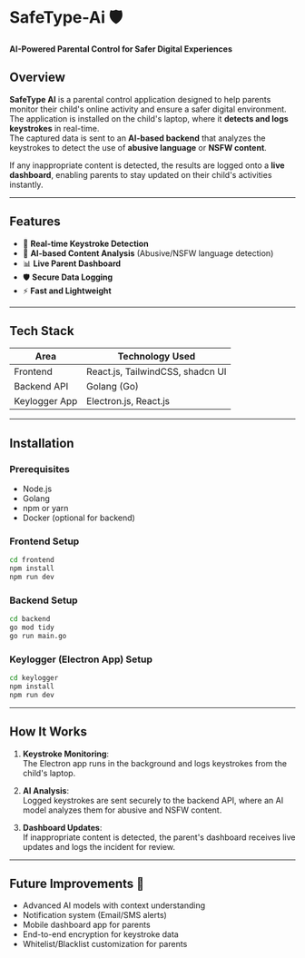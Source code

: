 
# SafeType-Ai 🛡️  
**AI-Powered Parental Control for Safer Digital Experiences**

## Overview

**SafeType AI** is a parental control application designed to help parents monitor their child's online activity and ensure a safer digital environment.  
The application is installed on the child's laptop, where it **detects and logs keystrokes** in real-time.  
The captured data is sent to an **AI-based backend** that analyzes the keystrokes to detect the use of **abusive language** or **NSFW content**.

If any inappropriate content is detected, the results are logged onto a **live dashboard**, enabling parents to stay updated on their child's activities instantly.

---

## Features
- 🎯 **Real-time Keystroke Detection**  
- 🧠 **AI-based Content Analysis** (Abusive/NSFW language detection)
- 📊 **Live Parent Dashboard**  
- 🛡️ **Secure Data Logging**  
- ⚡ **Fast and Lightweight**  

---

## Tech Stack

| Area         | Technology Used                  |
| ------------ | --------------------------------- |
| Frontend     | React.js, TailwindCSS, shadcn UI  |
| Backend API  | Golang (Go)                       |
| Keylogger App| Electron.js, React.js             |

---

## Installation

### Prerequisites
- Node.js
- Golang
- npm or yarn
- Docker (optional for backend)

### Frontend Setup
```bash
cd frontend
npm install
npm run dev
```

### Backend Setup
```bash
cd backend
go mod tidy
go run main.go
```

### Keylogger (Electron App) Setup
```bash
cd keylogger
npm install
npm run dev
```

---

## How It Works

1. **Keystroke Monitoring**:  
   The Electron app runs in the background and logs keystrokes from the child's laptop.

2. **AI Analysis**:  
   Logged keystrokes are sent securely to the backend API, where an AI model analyzes them for abusive and NSFW content.

3. **Dashboard Updates**:  
   If inappropriate content is detected, the parent's dashboard receives live updates and logs the incident for review.

---

## Future Improvements 🚀
- Advanced AI models with context understanding
- Notification system (Email/SMS alerts)
- Mobile dashboard app for parents
- End-to-end encryption for keystroke data
- Whitelist/Blacklist customization for parents


